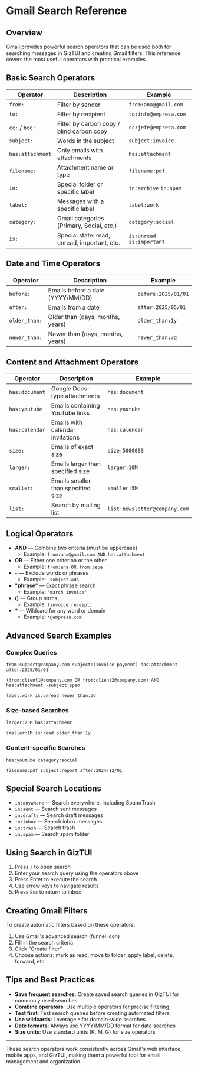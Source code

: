 # Gmail Search Reference

## Overview

Gmail provides powerful search operators that can be used both for searching messages in GizTUI and creating Gmail filters. This reference covers the most useful operators with practical examples.

## Basic Search Operators

| Operator           | Description                                     | Example                       |
|--------------------|-------------------------------------------------|-------------------------------|
| `from:`            | Filter by sender                                | `from:ana@gmail.com`          |
| `to:`              | Filter by recipient                             | `to:info@empresa.com`         |
| `cc:` / `bcc:`     | Filter by carbon copy / blind carbon copy       | `cc:jefe@empresa.com`         |
| `subject:`         | Words in the subject                            | `subject:invoice`             |
| `has:attachment`   | Only emails with attachments                    | `has:attachment`              |
| `filename:`        | Attachment name or type                         | `filename:pdf`                |
| `in:`              | Special folder or specific label                | `in:archive` `in:spam`        |
| `label:`           | Messages with a specific label                  | `label:work`                  |
| `category:`        | Gmail categories (Primary, Social, etc.)        | `category:social`             |
| `is:`              | Special state: read, unread, important, etc.    | `is:unread` `is:important`    |

## Date and Time Operators

| Operator           | Description                                     | Example                       |
|--------------------|-------------------------------------------------|-------------------------------|
| `before:`          | Emails before a date (YYYY/MM/DD)               | `before:2025/01/01`           |
| `after:`           | Emails from a date                              | `after:2025/05/01`            |
| `older_than:`      | Older than (days, months, years)                | `older_than:1y`               |
| `newer_than:`      | Newer than (days, months, years)                | `newer_than:7d`               |

## Content and Attachment Operators

| Operator           | Description                                     | Example                       |
|--------------------|-------------------------------------------------|-------------------------------|
| `has:document`     | Google Docs-type attachments                    | `has:document`                |
| `has:youtube`      | Emails containing YouTube links                 | `has:youtube`                 |
| `has:calendar`     | Emails with calendar invitations                | `has:calendar`                |
| `size:`            | Emails of exact size                            | `size:5000000`                |
| `larger:`          | Emails larger than specified size               | `larger:10M`                  |
| `smaller:`         | Emails smaller than specified size              | `smaller:5M`                  |
| `list:`            | Search by mailing list                          | `list:newsletter@company.com` |

## Logical Operators

- **AND** — Combine two criteria (must be uppercase)
  - Example: `from:ana@gmail.com AND has:attachment`
- **OR** — Either one criterion or the other
  - Example: `from:ana OR from:pepe`
- **-** — Exclude words or phrases
  - Example: `-subject:ads`
- **"phrase"** — Exact phrase search
  - Example: `"march invoice"`
- **()** — Group terms
  - Example: `(invoice receipt)`
- **\*** — Wildcard for any word or domain
  - Example: `*@empresa.com`

## Advanced Search Examples

### Complex Queries

```
from:support@company.com subject:(invoice payment) has:attachment after:2025/01/01
```

```
(from:client1@company.com OR from:client2@company.com) AND has:attachment -subject:spam
```

```
label:work is:unread newer_than:3d
```

### Size-based Searches

```
larger:25M has:attachment
```

```
smaller:1M is:read older_than:1y
```

### Content-specific Searches

```
has:youtube category:social
```

```
filename:pdf subject:report after:2024/12/01
```

## Special Search Locations

- `in:anywhere` — Search everywhere, including Spam/Trash
- `in:sent` — Search sent messages
- `in:drafts` — Search draft messages
- `in:inbox` — Search inbox messages
- `in:trash` — Search trash
- `in:spam` — Search spam folder

## Using Search in GizTUI

1. Press `/` to open search
2. Enter your search query using the operators above
3. Press Enter to execute the search
4. Use arrow keys to navigate results
5. Press `Esc` to return to inbox

## Creating Gmail Filters

To create automatic filters based on these operators:

1. Use Gmail's advanced search (funnel icon)
2. Fill in the search criteria
3. Click "Create filter"
4. Choose actions: mark as read, move to folder, apply label, delete, forward, etc.

## Tips and Best Practices

- **Save frequent searches**: Create saved search queries in GizTUI for commonly used searches
- **Combine operators**: Use multiple operators for precise filtering
- **Test first**: Test search queries before creating automated filters
- **Use wildcards**: Leverage `*` for domain-wide searches
- **Date formats**: Always use YYYY/MM/DD format for date searches
- **Size units**: Use standard units (K, M, G) for size operators

---

These search operators work consistently across Gmail's web interface, mobile apps, and GizTUI, making them a powerful tool for email management and organization.
